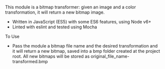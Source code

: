 This module is a bitmap transformer: given an image and a color transformation,
it will return a new bitmap image.

* Written in JavaScript (ES5) with some ES6 features, using Node v6+
* Linted with eslint and tested using Mocha

To Use
* Pass the module a bitmap file name and the desired transformation and it will
return a new bitmap, saved into a bmp folder created at the project root. All new
bitmaps will be stored as original_file_name-transformed.bmp